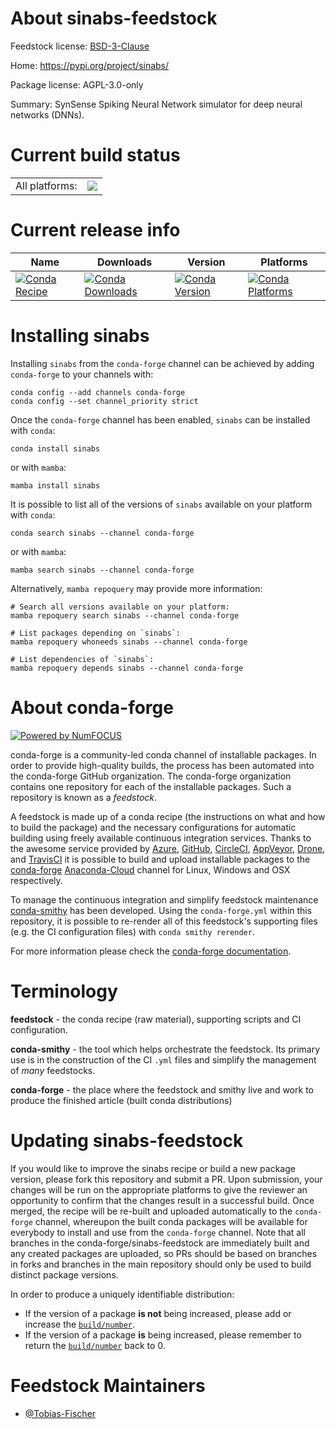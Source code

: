 About sinabs-feedstock
======================

Feedstock license: [BSD-3-Clause](https://github.com/conda-forge/sinabs-feedstock/blob/main/LICENSE.txt)

Home: https://pypi.org/project/sinabs/

Package license: AGPL-3.0-only

Summary: SynSense Spiking Neural Network simulator for deep neural networks (DNNs).

Current build status
====================


<table><tr><td>All platforms:</td>
    <td>
      <a href="https://dev.azure.com/conda-forge/feedstock-builds/_build/latest?definitionId=14454&branchName=main">
        <img src="https://dev.azure.com/conda-forge/feedstock-builds/_apis/build/status/sinabs-feedstock?branchName=main">
      </a>
    </td>
  </tr>
</table>

Current release info
====================

| Name | Downloads | Version | Platforms |
| --- | --- | --- | --- |
| [![Conda Recipe](https://img.shields.io/badge/recipe-sinabs-green.svg)](https://anaconda.org/conda-forge/sinabs) | [![Conda Downloads](https://img.shields.io/conda/dn/conda-forge/sinabs.svg)](https://anaconda.org/conda-forge/sinabs) | [![Conda Version](https://img.shields.io/conda/vn/conda-forge/sinabs.svg)](https://anaconda.org/conda-forge/sinabs) | [![Conda Platforms](https://img.shields.io/conda/pn/conda-forge/sinabs.svg)](https://anaconda.org/conda-forge/sinabs) |

Installing sinabs
=================

Installing `sinabs` from the `conda-forge` channel can be achieved by adding `conda-forge` to your channels with:

```
conda config --add channels conda-forge
conda config --set channel_priority strict
```

Once the `conda-forge` channel has been enabled, `sinabs` can be installed with `conda`:

```
conda install sinabs
```

or with `mamba`:

```
mamba install sinabs
```

It is possible to list all of the versions of `sinabs` available on your platform with `conda`:

```
conda search sinabs --channel conda-forge
```

or with `mamba`:

```
mamba search sinabs --channel conda-forge
```

Alternatively, `mamba repoquery` may provide more information:

```
# Search all versions available on your platform:
mamba repoquery search sinabs --channel conda-forge

# List packages depending on `sinabs`:
mamba repoquery whoneeds sinabs --channel conda-forge

# List dependencies of `sinabs`:
mamba repoquery depends sinabs --channel conda-forge
```


About conda-forge
=================

[![Powered by
NumFOCUS](https://img.shields.io/badge/powered%20by-NumFOCUS-orange.svg?style=flat&colorA=E1523D&colorB=007D8A)](https://numfocus.org)

conda-forge is a community-led conda channel of installable packages.
In order to provide high-quality builds, the process has been automated into the
conda-forge GitHub organization. The conda-forge organization contains one repository
for each of the installable packages. Such a repository is known as a *feedstock*.

A feedstock is made up of a conda recipe (the instructions on what and how to build
the package) and the necessary configurations for automatic building using freely
available continuous integration services. Thanks to the awesome service provided by
[Azure](https://azure.microsoft.com/en-us/services/devops/), [GitHub](https://github.com/),
[CircleCI](https://circleci.com/), [AppVeyor](https://www.appveyor.com/),
[Drone](https://cloud.drone.io/welcome), and [TravisCI](https://travis-ci.com/)
it is possible to build and upload installable packages to the
[conda-forge](https://anaconda.org/conda-forge) [Anaconda-Cloud](https://anaconda.org/)
channel for Linux, Windows and OSX respectively.

To manage the continuous integration and simplify feedstock maintenance
[conda-smithy](https://github.com/conda-forge/conda-smithy) has been developed.
Using the ``conda-forge.yml`` within this repository, it is possible to re-render all of
this feedstock's supporting files (e.g. the CI configuration files) with ``conda smithy rerender``.

For more information please check the [conda-forge documentation](https://conda-forge.org/docs/).

Terminology
===========

**feedstock** - the conda recipe (raw material), supporting scripts and CI configuration.

**conda-smithy** - the tool which helps orchestrate the feedstock.
                   Its primary use is in the construction of the CI ``.yml`` files
                   and simplify the management of *many* feedstocks.

**conda-forge** - the place where the feedstock and smithy live and work to
                  produce the finished article (built conda distributions)


Updating sinabs-feedstock
=========================

If you would like to improve the sinabs recipe or build a new
package version, please fork this repository and submit a PR. Upon submission,
your changes will be run on the appropriate platforms to give the reviewer an
opportunity to confirm that the changes result in a successful build. Once
merged, the recipe will be re-built and uploaded automatically to the
`conda-forge` channel, whereupon the built conda packages will be available for
everybody to install and use from the `conda-forge` channel.
Note that all branches in the conda-forge/sinabs-feedstock are
immediately built and any created packages are uploaded, so PRs should be based
on branches in forks and branches in the main repository should only be used to
build distinct package versions.

In order to produce a uniquely identifiable distribution:
 * If the version of a package **is not** being increased, please add or increase
   the [``build/number``](https://docs.conda.io/projects/conda-build/en/latest/resources/define-metadata.html#build-number-and-string).
 * If the version of a package **is** being increased, please remember to return
   the [``build/number``](https://docs.conda.io/projects/conda-build/en/latest/resources/define-metadata.html#build-number-and-string)
   back to 0.

Feedstock Maintainers
=====================

* [@Tobias-Fischer](https://github.com/Tobias-Fischer/)


